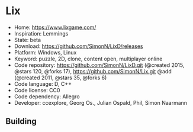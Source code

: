 # Lix

- Home: https://www.lixgame.com/
- Inspiration: Lemmings
- State: beta
- Download: https://github.com/SimonN/LixD/releases
- Platform: Windows, Linux
- Keyword: puzzle, 2D, clone, content open, multiplayer online
- Code repository: https://github.com/SimonN/LixD.git (@created 2015, @stars 120, @forks 17), https://github.com/SimonN/Lix.git @add (@created 2011, @stars 35, @forks 6)
- Code language: D, C++
- Code license: CC0
- Code dependency: Allegro
- Developer: ccexplore, Georg Os., Julian Ospald, Phil, Simon Naarmann

## Building
